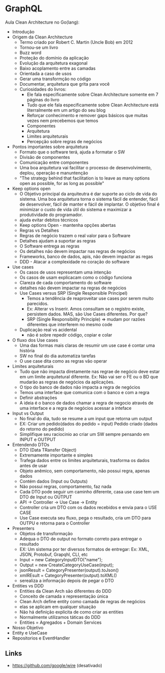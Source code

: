 # GraphQL

Aula Clean Architecture no Go(lang):

- Introdução
- Origem da Clean Architecture
  - Termo criado por Robert C. Martin (Uncle Bob) em 2012
  - Tornou-se um livro
  - Buzz word
  - Proteção do domínio da aplicação
  - Evolução da arquitetura exagonal
  - Baixo acoplamento entre as camadas
  - Orientada a caso de usos
  - Gerar uma transformção no código
  - Documentar, arquitetura que grita para você
  - Curiosidades do livros:
    - Ele fala especificamente sobre Clean Architecture somente em 7 páginas do livro
    - Tudo que ele fala especificamente sobre Clean Architecture está literralmente em um artigo do seu blog
    - Reforçar conhecimento e remover gaps básicos que muitas vezes nem precebemos que temos
    - Componentes
    - Arquitetura
    - Limites arquiteturais
    - Percepção sobre regras de negócios
- Pontos importantes sobre arquitetura
  - Formato que o software terá, ajuda a formatar o SW
  - Divisão de componentes
  - Comunicação entre componentes
  - Uma boa arquitetura vai facilitar o processo de desenvolvimento, deplou, operação e manuntenção
  - "The strategy behind that facilitation is to leave as many options open as possible, for as long as possible"
- Keep options open
  - O Objetivo principal da arquiteutra é dar suporte ao ciclo de vida do sistema. Uma boa arquitetura torna o sistema fácil de entender, fácil de desenvolver, fácil de manter e fácil de implantar. O objetivo final é minimizar o custo de vida útil do sistema e maximizar a produtividade do programador.
  - ajuda evitar debitos técnicos
  - Keep options Open - mantenha opções abertas
  - Regras vs Detalhes
  - Regras de negócio trazem o real valor para o Software
  - Detalhes ajudam a suportar as regras
  - O Software entrega as regras
  - Os detalhes não devem impactar nas regras de negócios
  - Frameworks, banco de dados, apis, não devem impactar as regas
  - DDD - Atacar a complexidade no coração do software
- Use cases
  - Os casos de usos representam uma intenção
  - Os casos de usam explicacam como o código funciona
  - Clareza de cada comportamento do software
  - detalhes não devem impactar na regras de negócios
  - Use Cases versus SRP (Single Responsible Principel)
    - Temos a tendência de reaproveitar use cases por serem muito parecidos.
    - Ex: Alterar vs Inserir. Amos consultam se o registro existe, persistem dados. MAS, são Use Cases diferentes. Por que?
    - SRP (Single Responsibility Principle) => mudam por razões diferentes que interferem no mesmo code
  - Duplicação real vs acidental
    - não é sobre repedir código, copiar e colar
- O fluxo dos Use cases
  - Uma das formas mais claras de resumir um use case é contar uma história
  - SW no final do dia automatiza tarefas
  - O use case dita como as regras vão operar
- Limites arquiteturais
  - Tudo que não impacta diretamente nas regrae de negócio deve estar em um limite arquitetural diferente. Ex: Não vai ser o FE ou o BD que mudarão as regras de negócios da aplicações.
  - O tipo do banco de dados não impacta a regra de negócios
  - Temos uma interface que comunica com o banco e com a regra
  - Definir abstrações
  - A ideia é o banco de dados chamar a regra de negocio através de uma interface e a regra de negócios acessar a inteface
- Input vs Output
  - No final do dia, tudo se resume a um input que retorna um output
  - EX: Criar um pedido(dados do pedido = input)
    Pedido criado (dados do retorno do pedido)
  - Simplifique seu raciocinio ao criar um SW sempre pensando em INPUT e OUTPUT
- Entendendo DTOs
  - DTO (Data TRansfer Object)
  - Extremamente importante e simples
  - Trafega dados entre os limites arquiteturais, trasforma os dados antes de usar
  - Objeto anêmico, sem comportamento, não possui regra, apenas dados
  - Contém dados (Input ou Outputs)
  - Não possui regras, comportamento, faz nada
  - Cada DTO pode seguir um caminho diferente, casa use case tem um DTO de Input ou OUTPUT
  - API -> Controller -> Use Case -> Entity
  - Controller cria um DTO com os dados recebidos e envia para o USE CASE
  - Use Case executa seu fluxo, pega o resultado, cria um DTO para OUTPU e retorna para o Controller
- Presenters
  - Objetos de transformação
  - Adequa o DTO de output no formato correto para entregar o resultado
  - EX: Um sistema por ter diversos formatos de entregar: Ex: XML, JSON, Protobuf, Grapqhl, CLI, etc
  - Input = new CategoryInputDTO("name");
  - Output = new CreateCategoryUseCase(input);
  - jsonResult = CategoryPresenter(output).toJson()
  - xmlREsult = CategoryPresenter(output).toXML()
  - serealiza a informação depois de pegar o DTO
- Entities vs DDD
  - Entities da Clean Arch são diferentes do DDD
  - Conceito de camada x representação única
  - Clean Arch define entity como camada de regras de negócios
  - elas se aplicam em qualquer situação
  - Não há definição explicita de como criar as entities
  - Normalmente utilizamos táticas do DDD
  - Entities = Agregados + Domain Services
- Nosso Objetivo
- Entity e UseCase
- Repositorios e EventHandler

## Links

- https://github.com/google/wire (desativado)
